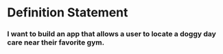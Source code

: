 # **Definition Statement**
### I want to build an app that allows a user to locate a doggy day care near their favorite gym.
